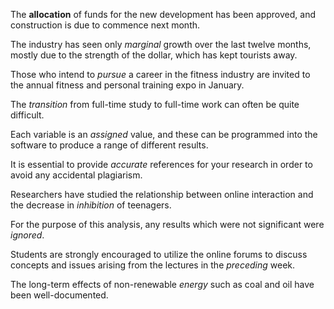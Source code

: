 The __allocation__ of funds for the new development has been approved, and
construction is due to commence next month.

The industry has seen only _marginal_ growth over the last twelve months, 
mostly due to the strength of the dollar, which has kept tourists away.

Those who intend to _pursue_ a career in the fitness industry are invited
to the annual fitness and personal training expo in January.

The _transition_ from full-time study to full-time work can often be quite
difficult.

Each variable is an _assigned_ value, and these can be programmed into the 
software to produce a range of different results.

It is essential to provide _accurate_ references for your research in order
to avoid any accidental plagiarism.

Researchers have studied the relationship between online interaction and the 
decrease in _inhibition_ of teenagers.

For the purpose of this analysis, any results which were not significant were 
_ignored_.

Students are strongly encouraged to utilize the online forums to discuss 
concepts and issues arising from the lectures in the _preceding_ week.

The long-term effects of non-renewable _energy_ such as coal and oil have been
well-documented.

